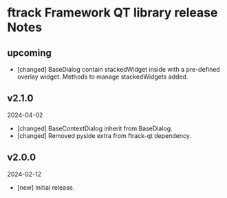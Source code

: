 # ftrack Framework QT library release Notes

## upcoming

* [changed] BaseDialog contain stackedWidget inside with a pre-defined overlay widget. Methods to manage stackedWidgets added. 

## v2.1.0
2024-04-02

* [changed] BaseContextDialog inherit from BaseDialog. 
* [changed] Removed pyside extra from ftrack-qt dependency.

## v2.0.0
2024-02-12

*  [new] Initial release.
